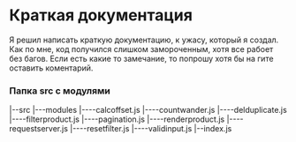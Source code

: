 # Краткая документация

<p>
Я решил написать краткую документацию, к ужасу, который я создал. Как по мне, код получился слишком замороченным, хотя все рабоет без багов. Если есть какие то замечание, то попрошу хотя бы на гите оставить коментарий.
</p>

### Папка src с модулями

|--src
|---modules
|----calcoffset.js
|----countwander.js
|----delduplicate.js
|----filterproduct.js
|----pagination.js
|----renderproduct.js
|----requestserver.js
|----resetfilter.js
|----validinput.js
|--index.js